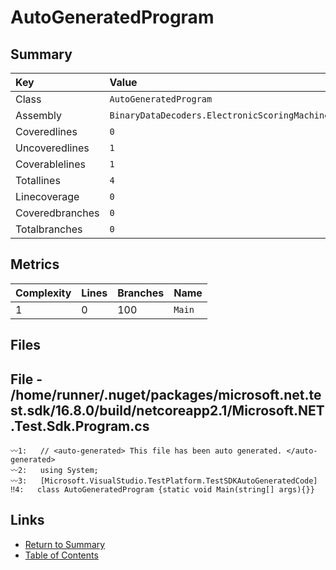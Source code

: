 ﻿# AutoGeneratedProgram

## Summary

| Key             | Value                                                        |
| :-------------- | :----------------------------------------------------------- |
| Class           | `AutoGeneratedProgram`                                       |
| Assembly        | `BinaryDataDecoders.ElectronicScoringMachines.Fencing.Tests` |
| Coveredlines    | `0`                                                          |
| Uncoveredlines  | `1`                                                          |
| Coverablelines  | `1`                                                          |
| Totallines      | `4`                                                          |
| Linecoverage    | `0`                                                          |
| Coveredbranches | `0`                                                          |
| Totalbranches   | `0`                                                          |

## Metrics

| Complexity | Lines | Branches | Name    |
| :--------- | :---- | :------- | :------ |
| 1          | 0     | 100      | `Main`  |

## Files

## File - /home/runner/.nuget/packages/microsoft.net.test.sdk/16.8.0/build/netcoreapp2.1/Microsoft.NET.Test.Sdk.Program.cs

```CSharp
〰1:   // <auto-generated> This file has been auto generated. </auto-generated>
〰2:   using System;
〰3:   [Microsoft.VisualStudio.TestPlatform.TestSDKAutoGeneratedCode]
‼4:   class AutoGeneratedProgram {static void Main(string[] args){}}
```

## Links

* [Return to Summary](Summary.md)
* [Table of Contents](../TOC.md)

